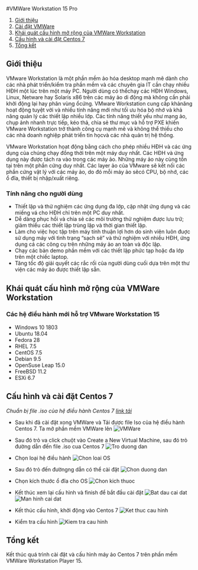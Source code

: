 #VMWare Workstation 15 Pro

1. [Giới thiệu](#Overview)
2. [Cài đặt VMWare](https://websiteforstudents.com/how-to-install-vmware-workstation-pro-15-on-ubuntu-16-04-18-04-18-10/) 
3. [Khái quát cấu hình mở rộng của VMWare Workstation](#KhaiQuat)
4. [Cấu hình và cài đặt Centos 7](#Config)
5. [Tổng kết](#Note)

<a name="Overview"></a>
## Giới thiệu
VMware Workstation là một phần mềm ảo hóa desktop mạnh mẽ dành cho các nhà phát triển/kiểm tra phần mềm và các chuyên gia IT cần chạy nhiều HĐH một lúc trên một máy PC. Người dùng có thểchạy các HĐH Windows, Linux, Netware hay Solaris x86 trên các máy ảo di động mà không cần phải khởi động lại hay phân vùng ổcứng. VMware Workstation cung cấp khảnăng hoạt động tuyệt vời và nhiều tính năng mới như tối ưu hóa bộ nhớ và khả năng quản lý các thiết lập nhiều lớp. Các tính năng thiết yếu như mạng ảo, chụp ảnh nhanh trực tiếp, kéo thả, chia sẻ thư mục và hỗ trợ PXE khiến VMware Workstation trở thành công cụ mạnh mẽ và không thể thiếu cho các nhà doanh nghiệp phát triển tin họcvà các nhà quản trị hệ thống.

VMware Workstation họat động bằng cách cho phép nhiều HĐH và các ứng dụng của chúng chạy đồng thời trên một máy duy nhất. Các HĐH và ứng dụng này được tách ra vào trong các máy ảo. Những máy ảo này cùng tồn tại trên một phần cứng duy nhất. Các layer ảo của VMware sẽ kết nối các phần cứng vật lý với các máy ảo, do đó mỗi máy ảo sẽcó CPU, bộ nhớ, các ổ đĩa, thiết bị nhập/xuất riêng.

### Tính năng cho người dùng
* Thiết lập và thử nghiệm các ứng dụng đa lớp, cập nhật ứng dụng và các miếng vá cho HĐH chỉ trên một PC duy nhất.
* Dễ dàng phục hồi và chia sẻ các môi trường thử nghiệm được lưu trữ; giảm thiểu các thiết lập trùng lặp và thời gian thiết lập.
* Làm cho việc học tập trên máy tính thuận lợi hơn do sinh viên luôn đuợc sử dụng máy với tình trạng “sạch sẽ” và thử nghiệm với nhiều HĐH, ứng dụng cá các công cụ trên những máy ảo an toàn và độc lập.
* Chạy các bản demo phần mềm với các thiết lập phức tạp hoặc đa lớp trên một chiếc laptop.
* Tăng tốc độ giải quyết các rắc rối của người dùng cuối dựa trên một thư viện các máy ảo được thiết lập sẵn.

<a name="KhaiQuat"></a>
## Khái quát cấu hình mở rộng của VMWare Workstation

### Các hệ điều hành mới hỗ trợ VMware Workstation 15

* Windows 10 1803
* Ubuntu 18.04
* Fedora 28
* RHEL 7.5
* CentOS 7.5
* Debian 9.5
* OpenSuse Leap 15.0
* FreeBSD 11.2
* ESXi 6.7

<a name="Config"></a>
## Cấu hình và cài đặt Centos 7

*Chuẩn bị file .iso của hệ điều hành Centos 7 [link tải](http://isoredirect.centos.org/centos/7/isos/x86_64/CentOS-7-x86_64-Minimal-1810.iso)*

* Sau khi đã cài đặt xong VMWare và Tải được file Iso của hệ điều hành Centos 7. Ta mở phần mềm VMWare lên
![VMWare](https://github.com/Son-CygnusX-1/Cai-may-ao-Centos-7/blob/master/Images/1.png)

* Sau đó trỏ va click chuột vào Create a New Virtual Machine, sau đó trỏ đường dẫn đến file .iso cua Centos 7
![Tro duong dan](https://github.com/Son-CygnusX-1/Cai-may-ao-Centos-7/blob/master/Images/2.png)

* Chọn loại hệ điều hành
![Chon loai OS](https://github.com/Son-CygnusX-1/Cai-may-ao-Centos-7/blob/master/Images/3.png)

* Sau đó trỏ đến đườngng dẫn có thể cài đặt
![Chon duong dan](https://github.com/Son-CygnusX-1/Cai-may-ao-Centos-7/blob/master/Images/4.png)

* Chọn kích thước ổ đĩa cho OS
![Chon kich thuoc](https://github.com/Son-CygnusX-1/Cai-may-ao-Centos-7/blob/master/Images/5.png)

* Kết thúc xem lại cấu hình và finish để bắt đầu cài đặt
![Bat dau cai dat](https://github.com/Son-CygnusX-1/Cai-may-ao-Centos-7/blob/master/Images/6.png)
![Man hinh cai dat](https://github.com/Son-CygnusX-1/Cai-may-ao-Centos-7/blob/master/Images/7.png)

* Kết thúc cấu hình, khởi động vào Centos 7
![Ket thuc cau hinh](https://github.com/Son-CygnusX-1/Cai-may-ao-Centos-7/blob/master/Images/9.png)
* Kiểm tra cấu hình
![Kiem tra cau hinh](https://github.com/Son-CygnusX-1/Cai-may-ao-Centos-7/blob/master/Images/10.png)

<a name ="Note"></a>
## Tổng kết

Kết thúc quá trình cài đặt và cấu hình máy ảo Centos 7 trên phần mềm VMWare Workstation Player 15. 
